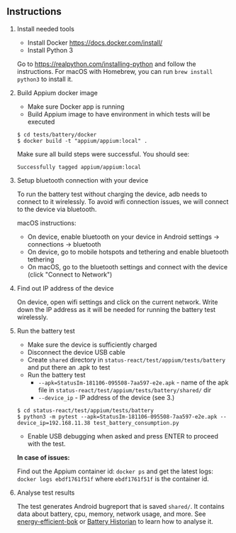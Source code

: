 ## Instructions

1. Install needed tools

    - Install Docker https://docs.docker.com/install/
    - Install Python 3

    Go to https://realpython.com/installing-python and follow the instructions. For macOS with Homebrew, you can run `brew install python3` to install it. 

2. Build Appium docker image

    - Make sure Docker app is running
    - Build Appium image to have environment in which tests will be executed

    ```
    $ cd tests/battery/docker
    $ docker build -t "appium/appium:local" .
    ```

    Make sure all build steps were successful. You should see:
    ```
    Successfully tagged appium/appium:local
    ```

3. Setup bluetooth connection with your device

    To run the battery test without charging the device, adb needs to connect to it wirelessly. To avoid wifi connection issues, we will connect to the device via bluetooth.

    macOS instructions:
    - On device, enable bluetooth on your device in Android settings -> connections -> bluetooth
    - On device, go to mobile hotspots and tethering and enable bluetooth tethering
    - On macOS, go to the bluetooth settings and connect with the device (click "Connect to Network")

4. Find out IP address of the device

    On device, open wifi settings and click on the current network. Write down the IP address as it will be needed for running the battery test wirelessly.

5. Run the battery test

    - Make sure the device is sufficiently charged
    - Disconnect the device USB cable
    - Create `shared` directory in `status-react/test/appium/tests/battery` and put there an .apk to test
    - Run the battery test
        - `--apk=StatusIm-181106-095508-7aa597-e2e.apk` - name of the apk file in `status-react/test/appium/tests/battery/shared/` dir
        - `--device_ip` - IP address of the device (see 3.)
   
    ```
    $ cd status-react/test/appium/tests/battery
    $ python3 -m pytest --apk=StatusIm-181106-095508-7aa597-e2e.apk --device_ip=192.168.11.38 test_battery_consumption.py
    ```
    - Enable USB debugging when asked and press ENTER to proceed with the test.

    **In case of issues:**
    
    Find out the Appium container id: `docker ps` and get the latest logs: `docker logs ebdf1761f51f` where `ebdf1761f51f` is the container id.
    
6. Analyse test results

    The test generates Android bugreport that is saved `shared/`. It contains data about battery, cpu, memory, network usage, and more. See [energy-efficient-bok](https://github.com/status-im/energy-efficient-bok/blob/master/QA_Android.md) or [Battery Historian](https://developer.android.com/studio/profile/battery-historian) to learn how to analyse it.

